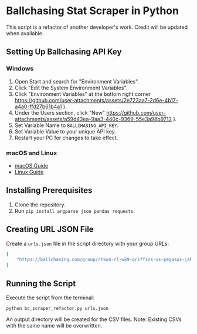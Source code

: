 # Ballchasing Stat Scraper in Python

This script is a refactor of another developer's work. Credit will be updated when available.

## Setting Up Ballchasing API Key

### Windows
1. Open Start and search for "Environment Variables".
2. Click "Edit the System Environment Variables".
3. Click "Environment Variables" at the bottom right corner https://github.com/user-attachments/assets/2e723aa7-2d6e-4b17-a4a0-ffd27b61b4a1
).
4. Under the Users section, click "New" https://github.com/user-attachments/assets/a59d43ea-9aa3-440c-9369-55e3a98b9712
).
5. Set Variable Name to `BALLCHASING_API_KEY`.
6. Set Variable Value to your unique API key.
7. Restart your PC for changes to take effect.

### macOS and Linux
- [macOS Guide](https://support.apple.com/guide/terminal/use-environment-variables-apd382cc5fa-4f58-4449-b20a-41c53c006f8f/mac)
- [Linux Guide](https://www.freecodecamp.org/news/how-to-set-an-environment-variable-in-linux/)

## Installing Prerequisites
1. Clone the repository.
2. Run `pip install argparse json pandas requests`.

## Creating URL JSON File
Create a `urls.json` file in the script directory with your group URLs:
```json
[
    "https://ballchasing.com/group/rtku4-rl-wk9-griffins-vs-pegasus-jah697qbqy"
]
```

## Running the Script
Execute the script from the terminal:
```
python bc_scraper_refactor.py urls.json
```
An output directory will be created for the CSV files. Note: Existing CSVs with the same name will be overwritten.
